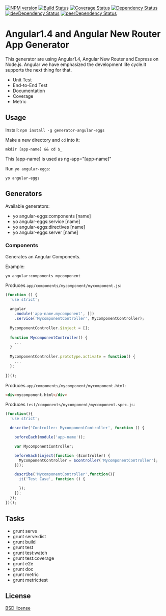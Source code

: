 [![NPM version](http://img.shields.io/npm/v/generator-angular-eggs.svg?style=flat-square)](https://npmjs.org/package/generator-angular-eggs) [![Build Status](https://secure.travis-ci.org/albatrosary/generator-angular-eggs.svg?branch=master)](http://travis-ci.org/albatrosary/generator-angular-eggs) [![Coverage Status](https://coveralls.io/repos/albatrosary/generator-angular-eggs/badge.png?branch=master)](https://coveralls.io/r/albatrosary/generator-angular-eggs?branch=master) [![Dependency Status](https://david-dm.org/albatrosary/generator-angular-eggs.svg)](https://david-dm.org/albatrosary/generator-angular-eggs) [![devDependency Status](https://david-dm.org/albatrosary/generator-angular-eggs/dev-status.svg)](https://david-dm.org/albatrosary/generator-angular-eggs#info=devDependencies) [![peerDependency Status](https://david-dm.org/albatrosary/generator-angular-eggs/peer-status.svg)](https://david-dm.org/albatrosary/generator-angular-eggs#info=peerDependencies)

# Angular1.4 and Angular New Router App Generator 

This generator are using Angular1.4, Angular New Router and Express on Node.js. Angular we have emphasized the development life cycle.It supports the next thing for that.

* Unit Test
* End-to-End Test
* Documentation
* Coverage
* Metric


## Usage

Install: `npm install -g generator-angular-eggs`

Make a new directory and `cd` into it:
```
mkdir [app-name] && cd $_
```
This [app-name] is used as ng-app="[app-name]"

Run `yo angular-eggs`:
```
yo angular-eggs
```

## Generators

Available generators:

- yo angular-eggs:components [name]
- yo angular-eggs:service [name]
- yo angular-eggs:directives [name]
- yo angular-eggs:server [name]
 

### Components

Generates an Angular Components.

Example:

```
yo angular:components mycomponent
```

Produces `app/components/mycomponent/mycomponent.js`:
```javascript
(function () {
  'use strict';
  
  angular
    .module('app-name.mycomponent', [])
    .service('MycomponentController', MycomponentController);
  
  MycomponentController.$inject = [];
  
  function MycomponentController() {
    ...
  }
  
  MycomponentController.prototype.activate = function() {
    ...
  };
  
})();
```

Produces `app/components/mycomponent/mycomponent.html`:
```html
<div>mycomponent.html</div>
```

Produces `test/components/mycomponent/mycomponent.spec.js`:
```javascript
(function(){
  'use strict';

  describe('Controller: MycomponentController', function () {

    beforeEach(module('app-name'));

    var MycomponentController;

    beforeEach(inject(function ($controller) {
      MycomponentController = $controller('MycomponentController');
    }));

    describe('MycomponentController',function(){
      it('Test Case', function () {

      });
    });
  });
})();
```

## Tasks

- grunt serve
- grunt serve:dist
- grunt build
- grunt test
- grunt test:watch
- grunt test:coverage
- grunt e2e
- grunt doc
- grunt metric
- grunt metric:test

## License

[BSD license](http://opensource.org/licenses/bsd-license.php)

